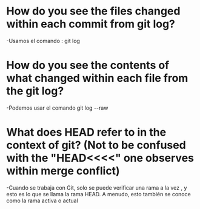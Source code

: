 # How do you see the files changed within each commit from git log?
  
  -Usamos el comando : git log

# How do you see the contents of what changed within each file from the git log?
   
  -Podemos usar el comando git log --raw

# What does HEAD refer to in the context of git? (Not to be confused with the "HEAD<<<<" one observes within merge conflict)
   
  -Cuando se trabaja con Git, solo se puede verificar una rama a la vez , y esto es lo que se llama la rama HEAD. A menudo, esto también se conoce como la rama activa o actual
